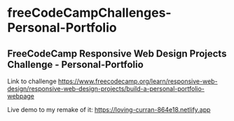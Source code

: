 # freeCodeCampChallenges-Personal-Portfolio

## FreeCodeCamp Responsive Web Design Projects Challenge - Personal-Portfolio

Link to challenge https://www.freecodecamp.org/learn/responsive-web-design/responsive-web-design-projects/build-a-personal-portfolio-webpage

Live demo to my remake of it: https://loving-curran-864e18.netlify.app
